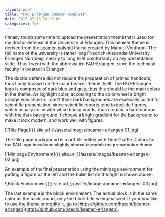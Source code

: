 ```yaml
---
layout: post
title: "FAU Erlangen Beamer Template"
date: 2015-07-16 16:23:00
categories: TeX
---
```


I finally found some time to upload the presentation theme that I used for my doctor defense at the University of Erlangen. This beamer theme is derived from the [beamer-polymtl](https://github.com/mvonthron/beamer-polymtl) theme created by Manuel Vonthron. The full name of the university is rather long Friedrich-Alexander University Erlangen Nürnberg, clearly to long to fit comfortably on any presentation slide. Thus I went with the abbreviation FAU-Erlangen, since the technical faculty in located in Erlangen.

The doctor defense did not require the preparation of printed handouts, thus I only focused on the color beamer theme itself. The FAU-Erlangen logo is composed of dark blue and grey, thus this should be the main colors in the theme. As highlight color, according to the color wheel a bright orange was chosen. I don't think dark backgrounds are especially suited for scientific presentation, since scientific reports tend to include figures, which usually come with white backgrounds, thus creating a hard contrast with the dark background. I choose a bright gradient for the background to make it look modern, and work well with figures.

![Title Page]({{ site.url }}/assets/images/beamer-erlangen-01.jpg)

The title page background is a pdf file edited with OmniGraffle. Colors for the FAU logo have been slightly altered to match the presentation theme.

![Minipage Environment]({{ site.url }}/assets/images/beamer-erlangen-02.jpg)

An example of the final presentation using the minipage environment for putting a figure on the left and the bullet list on the right is shown above.

![Block Environment]({{ site.url }}/assets/images/beamer-erlangen-03.jpg)

The last example is the block environment. The actual block is in the same color as the background, only the block title is emphasized.
If your you like to use the theme or modify it, go to [https://github.com/haechi/beamer-erlangen](https://github.com/haechi/beamer-erlangen).

